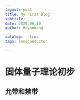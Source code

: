 ```yaml
---
layout: post
title: My First Blog     
subtitle:
date: 2020.06.10
author: BoyanWang

catalog:   true
tags: semiconductor   
- 
---
```

# 固体量子理论初步
## 允带和禁带

